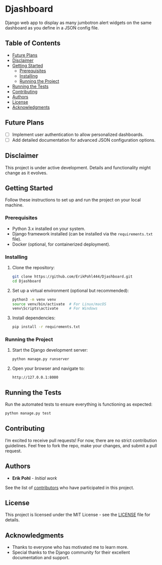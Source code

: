 # Djashboard

Django web app to display as many jumbotron alert widgets on the same dashboard as you define in a JSON config file.

## Table of Contents
- [Future Plans](#future-plans)
- [Disclaimer](#disclaimer)
- [Getting Started](#getting-started)
  - [Prerequisites](#prerequisites)
  - [Installing](#installing)
  - [Running the Project](#running-the-project)
- [Running the Tests](#running-the-tests)
- [Contributing](#contributing)
- [Authors](#authors)
- [License](#license)
- [Acknowledgments](#acknowledgments)

## Future Plans
- [ ] Implement user authentication to allow personalized dashboards.
- [ ] Add detailed documentation for advanced JSON configuration options.

## Disclaimer
This project is under active development. Details and functionality might change as it evolves.

## Getting Started

Follow these instructions to set up and run the project on your local machine.

### Prerequisites
- Python 3.x installed on your system.
- Django framework installed (can be installed via the `requirements.txt` file).
- Docker (optional, for containerized deployment).

### Installing
1. Clone the repository:
   ```bash
   git clone https://github.com/ErikPohl444/Djashboard.git
   cd Djashboard
   ```
2. Set up a virtual environment (optional but recommended):
   ```bash
   python3 -m venv venv
   source venv/bin/activate  # For Linux/macOS
   venv\Scripts\activate     # For Windows
   ```
3. Install dependencies:
   ```bash
   pip install -r requirements.txt
   ```

### Running the Project

1. Start the Django development server:
   ```bash
   python manage.py runserver
   ```

2. Open your browser and navigate to:
   ```
   http://127.0.0.1:8000
   ```

## Running the Tests
Run the automated tests to ensure everything is functioning as expected:
```bash
python manage.py test
```

## Contributing
I’m excited to receive pull requests! For now, there are no strict contribution guidelines. Feel free to fork the repo, make your changes, and submit a pull request.

## Authors
- **Erik Pohl** - *Initial work*

See the list of [contributors](https://github.com/ErikPohl444/Djashboard/graphs/contributors) who have participated in this project.

## License
This project is licensed under the MIT License - see the [LICENSE](LICENSE.md) file for details.

## Acknowledgments
- Thanks to everyone who has motivated me to learn more.
- Special thanks to the Django community for their excellent documentation and support.
